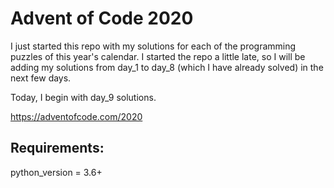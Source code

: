 
# Advent of Code 2020

I just started this repo with my solutions for each of the programming puzzles of this year's calendar. I started the repo a little late, so I will be adding my solutions from day_1 to day_8 (which I have already solved) in the next few days.

Today, I begin with day_9 solutions.


https://adventofcode.com/2020


## Requirements: 
python_version = 3.6+
 

